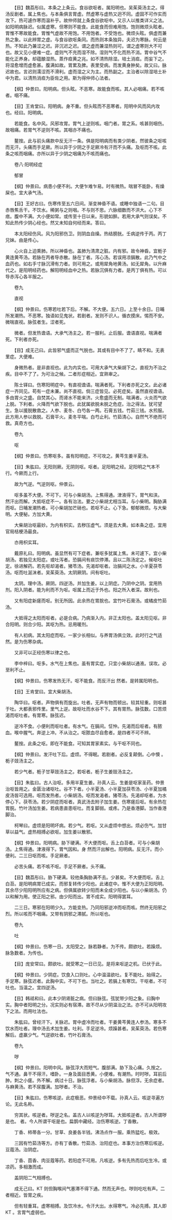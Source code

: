 <!-- { "loadSidebar": true } -->
　　【目】魏荔彤曰。本条之上条云。食谷欲呕者。属阳明也。吴茱萸汤主之。得汤反剧者。属上焦也。与本条俱言胃虚。然虚寒与虚热又迥不同。虚固不可作实而攻下。热可遽作寒而温补乎。故仲师就上条食谷欲呕中。又示人以推类详义之法。如阳明病脉迟。似属虚寒。但寒则不能食。此能食而但难用饱。饱则微烦头眩者。胃惟不寒故能食。胃惟气虚故不用饱。不用饱者。不受饱也。微烦头眩。俱虚而兼热之象。以此辨胃之虚。与食谷欲呕条同。而热则本条独异。夫迟为寒脉。何云是热。不知此乃兼涩之迟。非沉迟之迟。谓之虚而兼湿热则可。谓之虚寒则大不可也。故又见小便难一症。虚则气不充而湿不除。湿则气不化而热不消。胃中谷气不能化正养身。却蕴酿湿热。蒸作疸黄之兆。如不清热除湿。培土消疸。而妄下之。将湿愈增而虚愈甚。腹满如故。胃累及脾。表里受病。而发黄身肿矣。故又曰。脉迟故也。言迟则濡涩而不滑利。虚而湿之义为主。而热副之。主治者以除湿培土补中为君。以清热消疸为臣佐之用。斯为得仲师心法者。

　　【纲】仲景曰。阳明病。但头眩。不恶寒。故能食而咳。其人必咽痛。若不咳者。咽不痛。

　　【目】王肯堂曰。阳明病。身不重。但头眩而不恶寒者。阳明中风而风内攻也。经曰。阳明病。

　　若能食。名中风。风邪攻胃。胃气上逆则咳。咽门者。胃之系。咳甚则咽伤。故咽痛。若胃气不逆则不咳。其咽亦不痛也。

　　鳌按。此与前头痛款中反无汗一条。俱是阳明病而有类少阴者。然彼条之呕咳而无汗。头痛而手足厥。所以异于少阴之手足厥冷有汗而不头痛。及呕而不咳。此条之咳而咽痛。亦所以异于少阴之咽痛为不咳而痛也。

　　卷八·阳明经症

　　郁冒

　　【纲】仲景曰。病患小便不利。大便乍难乍易。时有微热。喘冒不能卧。有燥屎也。宜大承气汤。

　　【目】王好古曰。伤寒传至五六日间。渐变神昏不语。或睡中独语一二句。目赤唇焦舌干。不饮水。稀粥与之则咽。不与则不思。六脉细数而不洪大。心下不痞。腹中不满。大小便如常。或传至十日以来。形貌如醉。若用大承气则误矣。不知此热传少阴心经也。然又未知自何经而来。答曰。

　　本太阳经伤风。风为阳邪伤卫。则阴血自燥。热结膀胱。壬病逆传于丙。丙丁兄妹。由是传心。

　　心火自上迫熏肺。所以神昏也。盖肺为清肃之脏。内有邪。故令神昏。宜栀子黄连黄芩汤。若脉在丙者导赤散。脉在丁者。泻心汤。若误用凉膈散。此乃气中之血药也。如右手寸脉沉滑有力者。则可用之。或用犀角地黄汤。如无犀角。以升麻代之。是阳明经药也。解阳明经血中之热。若脉沉俱有力者。是丙丁俱有热。可以导赤泻心各半服之。

　　卷九

　　直视

　　【纲】仲景曰。伤寒若吐若下后。不解。不大便。五六日。上至十余日。日晡所发潮热。不恶寒。独语如见鬼状。若剧者。发则不识人。循衣摸床。惕而不安。微喘直视。脉弦者生。涩者死。

　　微者。但发热谵语。大承气汤主之。若一服利。止后服。谵语直视。喘满者死。下利者亦死。

　　【目】成无己曰。此皆邪气盛而正气脱也。其或有目中不了了。睛不和。无表里症。大便难。

　　身微热者。是非直视也。此为内实也。可用大承气大柴胡下之。直视为不治之疾。目中不了了。为可治之候。二者形症相近。宜熟审之。

　　陈士铎曰。伤寒阳明症中。有直视谵语。喘满者死。下利者亦死之文。此必诸症一齐同见。苟有一症未兼。尚不直视。倘三症皆见。必死症矣。虽然直视谵语。多由胃火之盛。自焚其心。而肾水不能来济。火愈盛而无制。喘满者。火炎而气欲上脱。下利者。火降而气欲下脱也。此犹属欲脱未脱之危症。治之得法。犹可望生。急以援脱散救之。人参、麦冬、白芍各一两。石膏五钱。竹茹三钱。水煎服。此方用人参以救脱。石膏平火。麦冬平喘。白芍止利。竹茹清心。自然气不绝而可救。真奇方也。

　　卷九

　　呕

　　【纲】仲景曰。伤寒呕多。虽有阳明症。不可攻之。黄芩生姜半夏汤。

　　【目】朱肱曰。无阳则厥。无阴则呕。呕者。足阳明之经。足阳明之气本不行。今厥而上行。

　　故为气逆。气逆则呕。仲景云。

　　呕多虽不大便。不可下。可与小柴胡汤。上焦得通。津液得下。胃气和浃。 然汗出而解。大抵呕症不一。各有治法。要之小柴胡尤相当耳。与小柴明。胸胁满而呕。日晡发潮热者。可小柴胡加芒硝也。若呕不止。心下急。郁郁微烦。与大柴明。大便秘。方加大黄。

　　大柴胡治呕最妙。为内有枳实。去秽压虚气。须是去大黄。如本条之症。宜用官局桔梗汤最良。

　　亦用枳实耳。

　　戴原礼曰。阳明病。虽显然有可下症者。兼呕多犹属上焦。未可遽下。宜小柴胡汤。若独见太阳症。或吐泻者。恐膈间有痰饮停滞。且以二陈汤定之。候呕吐定。徐进解药。若先呕却渴者。猪苓汤。先渴却呕者。治膈间之水。小半夏茯苓汤。呕而吐涎沫者。吴茱萸汤。太阴厥阴。间有呕吐。

　　太阴。理中汤。厥阴。四逆汤。并加生姜。以上阴症。乃阴中之阴。宜用热剂。阳入阴者。能为利而不为呕。呕属上而近于外也。阳之所入者深。故利也。

　　又有阳症新瘥而呕。别无所因。此余热在胃脘也。宜竹叶石膏汤。或橘皮竹茹汤。

　　大抵得之太阳而呕者。必是合病。乃病渐入内。非正太阳也。盖太阳见呕。非合阳明。则合少阳。其呕为热。忌用暖剂。

　　有人初病。其太阳症而呕。一家少长相似。与养胃汤俱立效。此时行之气适然。是为伤寒杂病。

　　又非可以正经伤寒以律之也。

　　李中梓曰。呕多。水气在上焦也。虽有胃实症。只宜小柴胡以通液。误攻。必至利不止。

　　【纲】仲景曰。伤寒发热无汗。呕不能食。而反汗出 然者。是转属阳明也。

　　【目】王肯堂曰。宜大柴胡汤。

　　陶华曰。呕者。声物俱有而旋出。吐者。无声有物而顿出。较其轻重。则呕甚于吐。大都表邪传里。里气上逆。故呕吐而水谷不下。其有胃热。脉弦数。口苦烦渴而呕吐者。有胃寒。脉弦迟。

　　逆冷不食。小便利而呕吐者。有水气。在膈间。怔忡。先渴而后呕者。有脓血。喉中腥气。奔逆上冲。不从治之。呕脓血尽自愈者。是四者不可不辨。

　　鳌按。此条之呕。即在不能食。可知其胃家素实。与干呕不同也。

　　【纲】仲景曰。发汗吐下后。虚烦。不得眠。若剧者。必反复颠倒。心中懊 。栀子豉汤主之。

　　若少气者。栀子甘草豉汤主之。若呕者。栀子生姜豉汤主之。

　　【目】朱肱曰。古人治呕。多用半夏生姜。孙真人云。生姜是呕家圣药。仲景治呕皆用之。金匮治诸呕吐。谷不下者。小半夏汤、小半夏加茯苓汤、小半夏加橘皮汤皆可选用。呕而发热者。小柴胡汤。呕而发渴者。猪苓汤。先渴却呕者。为水停心下。茯苓汤。若少阴症而呕者。真武汤去附子加生姜。伤寒瘥后呕。有余热在胃脘。竹叶汤加生姜。若病患直患呕吐。而复脚弱。或疼。乃是香港脚。当作香港脚治。

　　柯琴曰。虚烦是阳明坏病。若少气。若呕。又从虚烦中想出。烦必伤气。加甘草以益气。虚热相搏必欲呕。加生姜以散邪。

　　【纲】仲景曰。阳明病。胁下硬满。不大便而呕。舌上白苔者。可与小柴胡汤。上焦得通。津液得下。胃气因和。身 然而汗出解也。阳明病。反无汗。而小便利。二三日呕而咳。手足厥者。

　　必苦头痛。若不咳不呕。手足不厥者。头不痛。

　　【目】魏荔彤曰。胁下硬满。较他条胸胁满不去。少甚矣。不大便而呕。舌上白苔。是阳明病胃已成实。而邪复转传少阳也。此诸症中。惟不大便为正阳阳明。其余尽少阳阳明所应有之病。但俱属欲转少阳而未全成少阳也。与以小柴胡汤。仍以和解为用。使正阳之邪。由少阳而出。胃不成实。阳明得罢耳。

　　二三日。寒邪在阳明少久。方能变热。乃同阳邪逆冲而呕而咳。然终无阳邪之烈。所以咳而不咽痛。又带有阴邪之滞腻。所以呕也。

　　卷九

　　吐

　　【纲】仲景曰。伤寒一日。太阳受之。脉若静者。为不传。颇欲吐。若躁烦。脉急数者。为传也。

　　【目】庞安常曰。颇欲吐。就受寒之一日已见。是将来呕逆之机。已伏于此。

　　【纲】仲景曰。少阴症。饮食入口则吐。心中温温欲吐。复不能吐。始得之。手足寒。脉弦迟者。此胸中实。不可下也。当吐之。若膈上有寒饮。干呕者。不可吐也。当温之。宜四逆汤。

　　【目】韩祗和曰。此本少阴肾脏之病。但曰脉弦。弦犹带少阳之象。曰胸中实。胸中者阳明之分。况实则必有宿滞。故不尽从少阴温治之法。亦不可从阳明攻下之法。而用吐法也。

　　朱肱曰。曾经汗下。关脉迟。胃中虚冷而吐者。干姜黄芩黄连人参汤。寒多不饮水而吐者。理中汤去术加生姜。吐利。手足逆冷。烦躁甚者。吴茱萸汤。若伤寒解后。虚羸少气。气逆欲吐者。竹叶石膏汤。

　　卷九

　　哕

　　【纲】仲景曰。阳明中风。脉弦浮大而短气。腹部满。胁下及心痛。久按之。气不通。鼻干不得汗。嗜卧。一身及面目悉黄。小便难。有潮热。时时哕。耳前后肿。刺之小瘥。外不解。病过十日。脉弦浮者。与小柴胡汤。脉但浮。无余症者。与麻黄汤。若不尿腹满。加哕者。不治。

　　【目】朱肱曰。伤寒咳逆。此症极恶。仲景经中不载。孙真人云。咳逆寻遍方论。无此名称。

　　穷其状。咳逆者。哕逆之名。盖古人以咳逆为哕耳。大抵咳逆者。古人所谓哕是也。 者。今人所谓干呕是也。扁鹊中藏经。治伤寒咳逆。丁香散。

　　丁香、柿蒂各一分。甘草、良姜各半钱。沸汤点作一服。乘热猛吃。极效。

　　三因有竹茹汤等方。亦有丁香散。竹茹汤、治阳症也。本事方治伤寒后咳逆。豆蔻汤。治阴症。

　　丁香、茴香、肉豆蔻等药。若阳症不可用。凡咳逆。多有先热而后吃生冷。或凉药。多相激而成。

　　盖阴阳二气相搏也。

　　成无己曰。KT 则但胸喉间气塞滞不得下通。然而无声也。哕则吃吃有声。二者相近。皆胃之疾。

　　但有轻重耳。虚寒相搏。及饮冷水。令汗大出。水得寒气。冷必先搏。其人即KT 。言胃气虚弱也。

